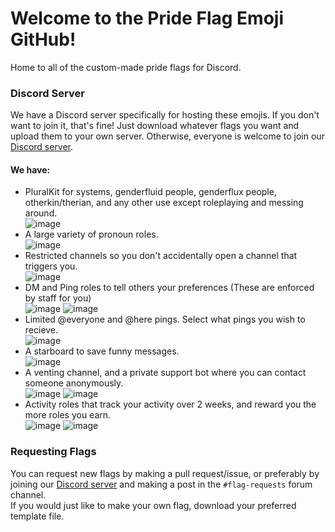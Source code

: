 # Welcome to the Pride Flag Emoji GitHub!
Home to all of the custom-made pride flags for Discord.

### Discord Server
We have a Discord server specifically for hosting these emojis. If you don't want to join it, that's fine! Just download whatever flags you want and upload them to your own server. Otherwise, everyone is welcome to join our [Discord server](https://discord.gg/8w6uVTEnJJ).
#### We have:
- PluralKit for systems, genderfluid people, genderflux people, otherkin/therian, and any other use except roleplaying and messing around.\
![image](https://user-images.githubusercontent.com/64114013/200181679-6a2b1001-0d38-48b5-8777-bdb2beaf1402.png)
- A large variety of pronoun roles.\
![image](https://user-images.githubusercontent.com/64114013/200181738-13b92fee-8585-465a-a660-a2d081417926.png)
- Restricted channels so you don't accidentally open a channel that triggers you.\
![image](https://user-images.githubusercontent.com/64114013/200181768-24d0f0bf-3acc-4d27-9f2c-b94f323b5325.png)
- DM and Ping roles to tell others your preferences (These are enforced by staff for you)\
![image](https://user-images.githubusercontent.com/64114013/200181804-7ede2dc3-75d7-4242-bcde-69a0880dd4a0.png)
![image](https://user-images.githubusercontent.com/64114013/200181806-fa160ef1-c140-4f32-815c-afb3ed3f5ce1.png)
- Limited @everyone and @here pings. Select what pings you wish to recieve.\
![image](https://user-images.githubusercontent.com/64114013/200181862-4cf2757e-812e-42e5-bda0-662a0add70a7.png)
- A starboard to save funny messages.\
![image](https://user-images.githubusercontent.com/64114013/200181926-03a587e7-c3c6-4157-ae34-59a698a2865d.png)
- A venting channel, and a private support bot where you can contact someone anonymously.\
![image](https://user-images.githubusercontent.com/64114013/200181968-416c16d2-a3c4-4c3a-86f6-da00157c1e58.png)
![image](https://user-images.githubusercontent.com/64114013/200181969-a298d5a8-6737-40c0-9c12-241859fb3c1e.png)
- Activity roles that track your activity over 2 weeks, and reward you the more roles you earn.\
![image](https://user-images.githubusercontent.com/64114013/200182104-3c68a0ac-de0d-4434-a0db-a4fcb6ca3f5a.png)
![image](https://user-images.githubusercontent.com/64114013/200182065-c6898745-5102-4338-a197-5cd5cdbe51dd.png)
### Requesting Flags
You can request new flags by making a pull request/issue, or preferably by joining our [Discord server](https://discord.gg/8w6uVTEnJJ) and making a post in the `#flag-requests` forum channel.\
If you would just like to make your own flag, download your preferred template file.
